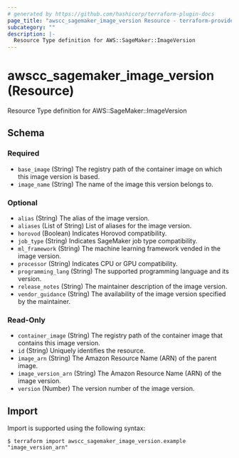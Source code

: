 ```yaml
---
# generated by https://github.com/hashicorp/terraform-plugin-docs
page_title: "awscc_sagemaker_image_version Resource - terraform-provider-awscc"
subcategory: ""
description: |-
  Resource Type definition for AWS::SageMaker::ImageVersion
---
```


# awscc_sagemaker_image_version (Resource)

Resource Type definition for AWS::SageMaker::ImageVersion



<!-- schema generated by tfplugindocs -->
## Schema

### Required

- `base_image` (String) The registry path of the container image on which this image version is based.
- `image_name` (String) The name of the image this version belongs to.

### Optional

- `alias` (String) The alias of the image version.
- `aliases` (List of String) List of aliases for the image version.
- `horovod` (Boolean) Indicates Horovod compatibility.
- `job_type` (String) Indicates SageMaker job type compatibility.
- `ml_framework` (String) The machine learning framework vended in the image version.
- `processor` (String) Indicates CPU or GPU compatibility.
- `programming_lang` (String) The supported programming language and its version.
- `release_notes` (String) The maintainer description of the image version.
- `vendor_guidance` (String) The availability of the image version specified by the maintainer.

### Read-Only

- `container_image` (String) The registry path of the container image that contains this image version.
- `id` (String) Uniquely identifies the resource.
- `image_arn` (String) The Amazon Resource Name (ARN) of the parent image.
- `image_version_arn` (String) The Amazon Resource Name (ARN) of the image version.
- `version` (Number) The version number of the image version.

## Import

Import is supported using the following syntax:

```shell
$ terraform import awscc_sagemaker_image_version.example "image_version_arn"
```
